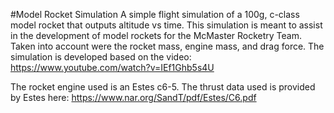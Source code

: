 #Model Rocket Simulation
A simple flight simulation of a 100g, c-class model rocket 
that outputs altitude vs time. This simulation is meant to 
assist in the development of model rockets for the McMaster 
Rocketry Team. Taken into account were the rocket mass, engine
mass, and drag force. The simulation is developed based on the
video:
https://www.youtube.com/watch?v=IEf1Ghb5s4U

The rocket engine used is an Estes c6-5. The thrust data used 
is provided by Estes here: 
https://www.nar.org/SandT/pdf/Estes/C6.pdf